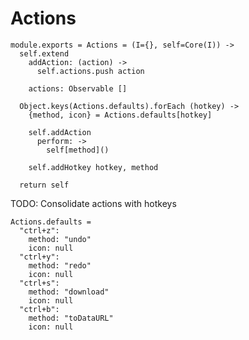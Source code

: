 Actions
=======

    module.exports = Actions = (I={}, self=Core(I)) ->
      self.extend
        addAction: (action) ->
          self.actions.push action

        actions: Observable []

      Object.keys(Actions.defaults).forEach (hotkey) ->
        {method, icon} = Actions.defaults[hotkey]

        self.addAction 
          perform: ->
            self[method]()

        self.addHotkey hotkey, method

      return self

TODO: Consolidate actions with hotkeys

    Actions.defaults =
      "ctrl+z":
        method: "undo"
        icon: null
      "ctrl+y":
        method: "redo"
        icon: null
      "ctrl+s":
        method: "download"
        icon: null
      "ctrl+b":
        method: "toDataURL"
        icon: null
